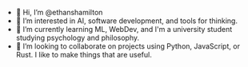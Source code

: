 - 👋 Hi, I’m @ethanshamilton
- 👀 I’m interested in AI, software development, and tools for thinking. 
- 🌱 I’m currently learning ML, WebDev, and I'm a university student studying psychology and philosophy.
- 💞️ I’m looking to collaborate on projects using Python, JavaScript, or Rust. I like to make things that are useful. 

<!---
ethanshamilton/ethanshamilton is a ✨ special ✨ repository because its `README.md` (this file) appears on your GitHub profile.
You can click the Preview link to take a look at your changes.
--->
